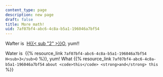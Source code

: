 ```yaml
---
content_type: page
description: new page
draft: false
title: More math!
uid: 7af07bf4-abc6-4c8a-b5a1-196046a7bf54
---
```

Wafter is  [H{{< sub "2" >}}O](www.npr.org), yum!!

Water is  {{% resource_link `7af07bf4-abc6-4c8a-b5a1-196046a7bf54` `H<sub>3</sub>O` %}}, yum! What {{% resource_link `7af07bf4-abc6-4c8a-b5a1-196046a7bf54` `about <code>this</code> <strong>and</strong> this` %}}